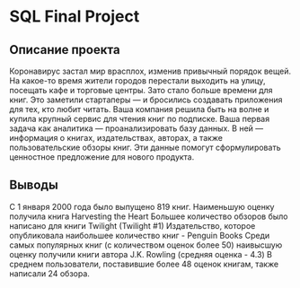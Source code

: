 # SQL Final Project


## Описание проекта

Коронавирус застал мир врасплох, изменив привычный порядок вещей. На какое-то время жители городов перестали выходить на улицу, посещать кафе и торговые центры. Зато стало больше времени для книг. Это заметили стартаперы — и бросились создавать приложения для тех, кто любит читать. Ваша компания решила быть на волне и купила крупный сервис для чтения книг по подписке. Ваша первая задача как аналитика — проанализировать базу данных. В ней — информация о книгах, издательствах, авторах, а также пользовательские обзоры книг. Эти данные помогут сформулировать ценностное предложение для нового продукта.

## Выводы

С 1 января 2000 года было выпущено 819 книг.
Наименьшую оценку получила книга Harvesting the Heart
Большее количество обзоров было написано для книги Twilight (Twilight #1)
Издательство, которое опубликовала наибольшее количество книг - Penguin Books
Среди самых популярных книг (с количеством оценок более 50) наивысшую оценку получили книги автора J.K. Rowling (средняя оценка - 4.3)
В среднем пользователи, поставившие более 48 оценок книгам, также написали 24 обзора.
